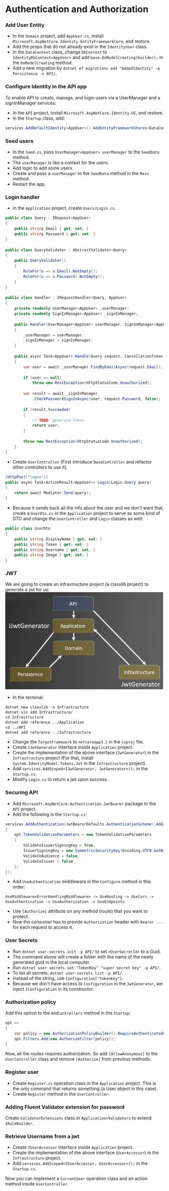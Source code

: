 # Authentication and Authorization

### Add User Entity

- In the `Domain` project, add `AppUser.cs`, install `Microsoft.AspNetCore.Identity.EntityFrameworkCore`, and restore.
- Add the props that do not already exist in the `IdentityUser` class.
- In the `DataContext` class, change `DbContext` to `IdentityDbContext<AppUser>` and add `base.OnModelCreating(builder);` in the `OnModelCreating` method.
- Add a new migration by `dotnet ef migrations add "AddedIdentity" -p Persistence -s API/`.

### Configure Identity in the API app

To enable API to create, manage, and login users via a UserManager and a signInManager services:

- In the `API` project, install `Microsoft.AspNetCore.Identity.UI`, and restore.
- in the `Startup` class, add:

```c#
services.AddDefaultIdentity<AppUser>().AddEntityFrameworkStores<DataContext>();
```

### Seed users

- In the `Seed.cs`, pass `UserManager<AppUser> userManager` to the `SeedData` method.
- The `userManager` is like a context for the users.
- Add logic to add some users.
- Create and pass a `userManager` to the `SeedData` method in the `Main` method.
- Restart the app.

### Login handler

- In the `Application` project, create `Users/Login.cs`.

```c#
public class Query : IRequest<AppUser>
{
    public string Email { get; set; }
    public string Password { get; set; }
}

public class QueryValidator : AbstractValidator<Query>
{
    public QueryValidator()
    {
        RuleFor(u => u.Email).NotEmpty();
        RuleFor(u => u.Password).NotEmpty();
    }
}

public class Handler : IRequestHandler<Query, AppUser>
{
    private readonly UserManager<AppUser> _userManager;
    private readonly SignInManager<AppUser> _signInManager;

    public Handler(UserManager<AppUser> userManager, SignInManager<AppUser> signInManager)
    {
        _userManager = userManager;
        _signInManager = signInManager;
    }

    public async Task<AppUser> Handle(Query request, CancellationToken cancellationToken)
    {
        var user = await _userManager.FindByEmailAsync(request.Email);

        if (user == null)
            throw new RestException(HttpStatusCode.Unauthorized);

        var result = await _signInManager
            .CheckPasswordSignInAsync(user, request.Password, false);

        if (result.Succeeded)
        {
            // TODO: generate token
            return user;
        }

        throw new RestException(HttpStatusCode.Unauthorized);
    }
}
```

- Create `UserController` (First introduce `BaseController` and refactor other controllers to use it).

```c#
[HttpPost("login")]
public async Task<ActionResult<AppUser>> Login(Login.Query query)
{
    return await Mediator.Send(query);
}
```

- Because it sends back all the info about the user and we don't want that, create a `UserDto.cs` in the `Application` project to serve as some kind of DTO and change the `UserController` and `Login` classes as well:

```c#
public class UserDto
{
    public string DisplayName { get; set; }
    public string Token { get; set; }
    public string Username { get; set; }
    public string Image { get; set; }
}
```

### JWT

We are going to create an infrastructure project (a classlib project) to generate a jwt for us:
![](/md/jwt.jpg)

- In the terminal:

```dos
dotnet new classlib -n Infrastructure
dotnet sln add Infrastructure/
cd Infrastructure
dotnet add reference ../Application
cd ../API
dotnet add reference ../Infrastructure
```

- Change the `TargetFramework` to `netcoreapp3.1` in the `csproj` file.
- Create `IJwtGenerator` interface inside `Application` project.
- Create the implementation of the above interface (`JwtGenerator`) in the `Infrastructure` project (For that, install `System.IdentityModel.Tokens.Jwt` in the `Infrastructure` project).
- Add `services.AddScoped<IJwtGenerator, JwtGenerator>();` in the `Startup.cs`.
- Modify `Login.cs` to return a jwt upon success.

### Securing API

- Add `Microsoft.AspNetCore.Authentication.JwtBearer` package to the `API` project.
- Add the following in the `Startup.cs`:

```c#
services.AddAuthentication(JwtBearerDefaults.AuthenticationScheme).AddJwtBearer(opt =>
{
    opt.TokenValidationParameters = new TokenValidationParameters
    {
        ValidateIssuerSigningKey = true,
        IssuerSigningKey = new SymmetricSecurityKey(Encoding.UTF8.GetBytes("super secret key")),
        ValidateAudience = false,
        ValidateIssuer = false
    };
});
```

- Add `UseAuthentication` middleware in the `Configure` method in this order:

```
UseMiddleware<ErrorHandlingMiddleware> -> UseRouting -> UseCors -> UseAuthentication -> UseAuthorization -> UseEndpoints
```

- Use `[Authorize]` attribute on any method (route) that you want to protect.
- Now the consumer has to provide `Authorization` header with `Bearer ...` for each request to access it.

### User Secrets

- Run `dotnet user-secrets init -p API/` to set `<UserSecretId>` to a Guid.
- The command above will create a folder with the name of the newly generated guid in the local computer.
- Run `dotnet user-secrets set "TokenKey" "super secret key" -p API/`.
- To list all secrets: `dotnet user-secrets list -p API/`.
- Instead of the string, use `Configuration["TokenKey"]`.
- Because we don't have access to `Configuration` in the `JwtGenerator`, we inject `IConfiguration` in its constructor.

### Authorization policy

Add this option to the `AddControllers` method in the `Startup`:

```c#
opt =>
{
    var policy = new AuthorizationPolicyBuilder().RequireAuthenticatedUser().Build();
    opt.Filters.Add(new AuthorizeFilter(policy));
}
```

Now, all the routes requires authorization. So add `[AllowAnonymous]` to the `UserController` class and remove `[Authorize]` from previous methods.

### Register user

- Create `Register.cs` operation class in the `Application` project. This is the only command that returns something (a User object in this case).
- Create `Register` method in the `UserController`.

### Adding Fluent Validator extension for password

Create `ValidatorExtensions` class in `Application>Validators` to extend `IRuleBuilder`.

### Retrieve Username from a jwt

- Create `IUserAccessor` interface inside `Application` project.
- Create the implementation of the above interface (`UserAccessor`) in the `Infrastructure` project.
- Add `services.AddScoped<IUserAccessor, UserAccessor>();` in the `Startup.cs`.

Now you can implement a `CurrentUser` operation class and an action method inside `UserController`.
